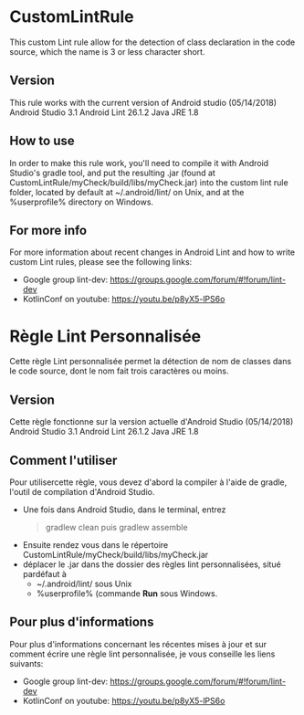 # CustomLintRule
This custom Lint rule allow for the detection of class declaration in the code source, which the name is 3 or less character short.

## Version
This rule works with the current version of Android studio (05/14/2018)
Android Studio 3.1
Android Lint 26.1.2
Java JRE 1.8

## How to use
In order to make this rule work, you'll need to compile it with Android Studio's gradle tool, and put the resulting .jar (found at CustomLintRule/myCheck/build/libs/myCheck.jar) into the custom lint rule folder, located by default at ~/.android/lint/ on Unix, and at the %userprofile% directory on Windows.

## For more info
For more information about recent changes in Android Lint and how to write custom Lint rules, please see the following links:
* Google group lint-dev: https://groups.google.com/forum/#!forum/lint-dev
* KotlinConf on youtube: https://youtu.be/p8yX5-lPS6o

# Règle Lint Personnalisée
Cette règle Lint personnalisée permet la détection de nom de classes dans le code source, dont le nom fait trois caractères ou moins.

## Version
Cette règle fonctionne sur la version actuelle d'Android Studio (05/14/2018)
Android Studio 3.1
Android Lint 26.1.2
Java JRE 1.8

## Comment l'utiliser
Pour utilisercette règle, vous devez d'abord la compiler à l'aide de gradle, l'outil de compilation d'Android Studio.
* Une fois dans Android Studio, dans le terminal, entrez 
  > gradlew clean
  puis
  > gradlew assemble
* Ensuite rendez vous dans le répertoire CustomLintRule/myCheck/build/libs/myCheck.jar
* déplacer le .jar dans the dossier des règles lint personnalisées, situé pardéfaut à
   * ~/.android/lint/ sous Unix
   * %userprofile% (commande **Run** sous Windows.

## Pour plus d'informations
Pour plus d'informations concernant les récentes mises à jour et sur comment écrire une règle lint personnalisée, je vous conseille les liens suivants:
* Google group lint-dev: https://groups.google.com/forum/#!forum/lint-dev
* KotlinConf on youtube: https://youtu.be/p8yX5-lPS6o
